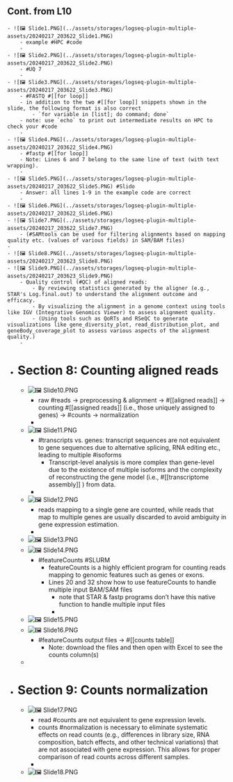## Cont. from L10
	- ![🖼 Slide1.PNG](../assets/storages/logseq-plugin-multiple-assets/20240217_203622_Slide1.PNG)
		- example #HPC #code
		-
	- ![🖼 Slide2.PNG](../assets/storages/logseq-plugin-multiple-assets/20240217_203622_Slide2.PNG)
		- #UQ 7
		-
	- ![🖼 Slide3.PNG](../assets/storages/logseq-plugin-multiple-assets/20240217_203622_Slide3.PNG)
		- #FASTQ #[[for loop]]
		- in addition to the two #[[for loop]] snippets shown in the slide, the following format is also correct
			- `for variable in [list]; do command; done`
		- note: use `echo` to print out intermediate results on HPC to check your #code
		-
	- ![🖼 Slide4.PNG](../assets/storages/logseq-plugin-multiple-assets/20240217_203622_Slide4.PNG)
		- #fastp #[[for loop]]
		- Note: Lines 6 and 7 belong to the same line of text (with text wrapping).
		-
	- ![🖼 Slide5.PNG](../assets/storages/logseq-plugin-multiple-assets/20240217_203622_Slide5.PNG) #Slido
		- Answer: all lines 1-9 in the example code are correct
		-
	- ![🖼 Slide6.PNG](../assets/storages/logseq-plugin-multiple-assets/20240217_203622_Slide6.PNG)
	- ![🖼 Slide7.PNG](../assets/storages/logseq-plugin-multiple-assets/20240217_203622_Slide7.PNG)
		- (#SAMtools can be used for filtering alignments based on mapping quality etc. (values of various fields) in SAM/BAM files)
	-
	- ![🖼 Slide8.PNG](../assets/storages/logseq-plugin-multiple-assets/20240217_203623_Slide8.PNG)
	- ![🖼 Slide9.PNG](../assets/storages/logseq-plugin-multiple-assets/20240217_203623_Slide9.PNG)
		- Quality control (#QC) of aligned reads:
			- By reviewing statistics generated by the aligner (e.g., STAR's Log.final.out) to understand the alignment outcome and efficacy.
			- By visualizing the alignment in a genome context using tools like IGV (Integrative Genomics Viewer) to assess alignment quality.
			- (Using tools such as QoRTs and RSeQC to generate visualizations like gene_diversity_plot, read_distribution_plot, and geneBody_coverage_plot to assess various aspects of the alignment quality.)
		-
- # Section 8: Counting aligned reads
	- ![🖼 Slide10.PNG](../assets/storages/logseq-plugin-multiple-assets/20240217_203623_Slide10.PNG)
		- raw #reads -> preprocessing & alignment -> #[[aligned reads]] -> counting #[[assigned reads]] (i.e., those uniquely assigned to genes) -> #counts -> normalization
		-
	- ![🖼 Slide11.PNG](../assets/storages/logseq-plugin-multiple-assets/20240217_203623_Slide11.PNG)
		- #transcripts vs. genes: transcript sequences are not equivalent to gene sequences due to alternative splicing, RNA editing etc., leading to multiple #isoforms
			- Transcript-level analysis is more complex than gene-level due to the existence of multiple isoforms and the complexity of reconstructing the gene model (i.e., #[[transcriptome assembly]] ) from data.
		-
	- ![🖼 Slide12.PNG](../assets/storages/logseq-plugin-multiple-assets/20240217_203623_Slide12.PNG)
		- reads mapping to a single gene are counted, while reads that map to multiple genes are usually discarded to avoid ambiguity in gene expression estimation.
		-
	- ![🖼 Slide13.PNG](../assets/storages/logseq-plugin-multiple-assets/20240217_203623_Slide13.PNG)
	- ![🖼 Slide14.PNG](../assets/storages/logseq-plugin-multiple-assets/20240217_203624_Slide14.PNG)
		- #featureCounts #SLURM
			- featureCounts is a highly efficient program for counting reads mapping to genomic features such as genes or exons.
			- Lines 20 and 32 show how to use featureCounts to handle multiple input BAM/SAM files
				- note that STAR & fastp programs don’t have this native function to handle multiple input files
				-
	- ![🖼 Slide15.PNG](../assets/storages/logseq-plugin-multiple-assets/20240217_203624_Slide15.PNG)
	- ![🖼 Slide16.PNG](../assets/storages/logseq-plugin-multiple-assets/20240217_203624_Slide16.PNG)
		- #featureCounts output files -> #[[counts table]]
			- Note: download the files and then open with Excel to see the counts column(s)
	-
- # Section 9: Counts normalization
	- ![🖼 Slide17.PNG](../assets/storages/logseq-plugin-multiple-assets/20240217_203624_Slide17.PNG)
		- read #counts are not equivalent to gene expression levels.
		- counts #normalization is necessary to eliminate systematic effects on read counts (e.g., differences in library size, RNA composition, batch effects, and other technical variations) that are not associated with gene expression. This allows for proper comparison of read counts across different samples.
		-
	- ![🖼 Slide18.PNG](../assets/storages/logseq-plugin-multiple-assets/20240217_203624_Slide18.PNG)